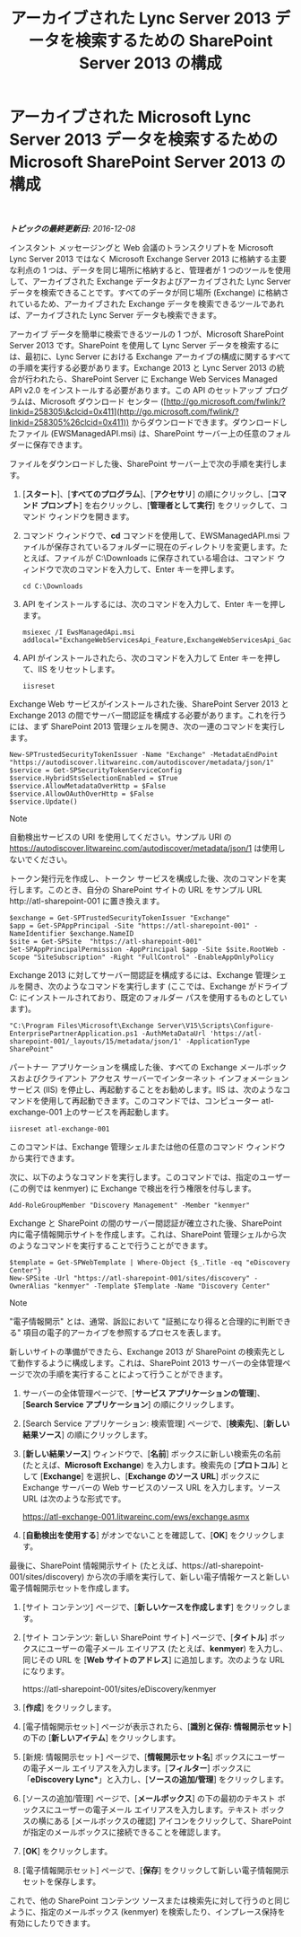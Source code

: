 ﻿---
title: "アーカイブされた Lync Server 2013 データを検索するための SharePoint Server 2013 の構成"
TOCTitle: "アーカイブされた Lync Server 2013 データを検索するための SharePoint Server 2013 の構成"
ms:assetid: 17f49365-8778-4962-a41b-f96faf6902f1
ms:mtpsurl: https://technet.microsoft.com/ja-jp/library/JJ687978(v=OCS.15)
ms:contentKeyID: 49886856
ms.date: 12/10/2016
mtps_version: v=OCS.15
ms.translationtype: HT
---

# アーカイブされた Microsoft Lync Server 2013 データを検索するための Microsoft SharePoint Server 2013 の構成

 

_**トピックの最終更新日:** 2016-12-08_

インスタント メッセージングと Web 会議のトランスクリプトを Microsoft Lync Server 2013 ではなく Microsoft Exchange Server 2013 に格納する主要な利点の 1 つは、データを同じ場所に格納すると、管理者が 1 つのツールを使用して、アーカイブされた Exchange データおよびアーカイブされた Lync Server データを検索できることです。すべてのデータが同じ場所 (Exchange) に格納されているため、アーカイブされた Exchange データを検索できるツールであれば、アーカイブされた Lync Server データも検索できます。

アーカイブ データを簡単に検索できるツールの 1 つが、Microsoft SharePoint Server 2013 です。SharePoint を使用して Lync Server データを検索するには、最初に、Lync Server における Exchange アーカイブの構成に関するすべての手順を実行する必要があります。Exchange 2013 と Lync Server 2013 の統合が行われたら、SharePoint Server に Exchange Web Services Managed API v2.0 をインストールする必要があります。この API のセットアップ プログラムは、Microsoft ダウンロード センター ([http://go.microsoft.com/fwlink/?linkid=258305\&clcid=0x411](http://go.microsoft.com/fwlink/?linkid=258305%26clcid=0x411)) からダウンロードできます。ダウンロードしたファイル (EWSManagedAPI.msi) は、SharePoint サーバー上の任意のフォルダーに保存できます。

ファイルをダウンロードした後、SharePoint サーバー上で次の手順を実行します。

1.  \[**スタート**\]、\[**すべてのプログラム**\]、\[**アクセサリ**\] の順にクリックし、\[**コマンド プロンプト**\] を右クリックし、\[**管理者として実行**\] をクリックして、コマンド ウィンドウを開きます。

2.  コマンド ウィンドウで、**cd** コマンドを使用して、EWSManagedAPI.msi ファイルが保存されているフォルダーに現在のディレクトリを変更します。たとえば、ファイルが C:\\Downloads に保存されている場合は、コマンド ウィンドウで次のコマンドを入力して、Enter キーを押します。
    
        cd C:\Downloads

3.  API をインストールするには、次のコマンドを入力して、Enter キーを押します。
    
        msiexec /I EwsManagedApi.msi addlocal="ExchangeWebServicesApi_Feature,ExchangeWebServicesApi_Gac"

4.  API がインストールされたら、次のコマンドを入力して Enter キーを押して、IIS をリセットします。
    
        iisreset

Exchange Web サービスがインストールされた後、SharePoint Server 2013 と Exchange 2013 の間でサーバー間認証を構成する必要があります。これを行うには、まず SharePoint 2013 管理シェルを開き、次の一連のコマンドを実行します。

    New-SPTrustedSecurityTokenIssuer -Name "Exchange" -MetadataEndPoint "https://autodiscover.litwareinc.com/autodiscover/metadata/json/1"
    $service = Get-SPSecurityTokenServiceConfig
    $service.HybridStsSelectionEnabled = $True
    $service.AllowMetadataOverHttp = $False
    $service.AllowOAuthOverHttp = $False
    $service.Update()

> [!NOTE]
> 自動検出サービスの URI を使用してください。サンプル URI の https://autodiscover.litwareinc.com/autodiscover/metadata/json/1 は使用しないでください。


トークン発行元を作成し、トークン サービスを構成した後、次のコマンドを実行します。このとき、自分の SharePoint サイトの URL をサンプル URL http://atl-sharepoint-001 に置き換えます。

    $exchange = Get-SPTrustedSecurityTokenIssuer "Exchange"
    $app = Get-SPAppPrincipal -Site "https://atl-sharepoint-001" -NameIdentifier $exchange.NameID
    $site = Get-SPSite  "https://atl-sharepoint-001"
    Set-SPAppPrincipalPermission -AppPrincipal $app -Site $site.RootWeb -Scope "SiteSubscription" -Right "FullControl" -EnableAppOnlyPolicy

Exchange 2013 に対してサーバー間認証を構成するには、Exchange 管理シェルを開き、次のようなコマンドを実行します (ここでは、Exchange がドライブ C: にインストールされており、既定のフォルダー パスを使用するものとしています)。

    "C:\Program Files\Microsoft\Exchange Server\V15\Scripts\Configure-EnterprisePartnerApplication.ps1 -AuthMetaDataUrl 'https://atl-sharepoint-001/_layouts/15/metadata/json/1' -ApplicationType SharePoint"

パートナー アプリケーションを構成した後、すべての Exchange メールボックスおよびクライアント アクセス サーバーでインターネット インフォメーション サービス (IIS) を停止し、再起動することをお勧めします。IIS は、次のようなコマンドを使用して再起動できます。このコマンドでは、コンピューター atl-exchange-001 上のサービスを再起動します。

    iisreset atl-exchange-001

このコマンドは、Exchange 管理シェルまたは他の任意のコマンド ウィンドウから実行できます。

次に、以下のようなコマンドを実行します。このコマンドでは、指定のユーザー (この例では kenmyer) に Exchange で検出を行う権限を付与します。

    Add-RoleGroupMember "Discovery Management" -Member "kenmyer"

Exchange と SharePoint の間のサーバー間認証が確立された後、SharePoint 内に電子情報開示サイトを作成します。これは、SharePoint 管理シェルから次のようなコマンドを実行することで行うことができます。

    $template = Get-SPWebTemplate | Where-Object {$_.Title -eq "eDiscovery Center"}
    New-SPSite -Url "https://atl-sharepoint-001/sites/discovery" -OwnerAlias "kenmyer" -Template $Template -Name "Discovery Center"

> [!NOTE]
> &quot;電子情報開示&quot; とは、通常、訴訟において &quot;証拠になり得ると合理的に判断できる&quot; 項目の電子的アーカイブを参照するプロセスを表します。


新しいサイトの準備ができたら、Exchange 2013 が SharePoint の検索先として動作するように構成します。これは、SharePoint 2013 サーバーの全体管理ページで次の手順を実行することによって行うことができます。

1.  サーバーの全体管理ページで、\[**サービス アプリケーションの管理**\]、\[**Search Service アプリケーション**\] の順にクリックします。

2.  \[Search Service アプリケーション: 検索管理\] ページで、\[**検索先**\]、\[**新しい結果ソース**\] の順にクリックします。

3.  \[**新しい結果ソース**\] ウィンドウで、\[**名前**\] ボックスに新しい検索先の名前 (たとえば、**Microsoft Exchange**) を入力します。検索先の \[**プロトコル**\] として \[**Exchange**\] を選択し、\[**Exchange のソース URL**\] ボックスに Exchange サーバーの Web サービスのソース URL を入力します。ソース URL は次のような形式です。
    
    https://atl-exchange-001.litwareinc.com/ews/exchange.asmx

4.  \[**自動検出を使用する**\] がオンでないことを確認して、\[**OK**\] をクリックします。

最後に、SharePoint 情報開示サイト (たとえば、https://atl-sharepoint-001/sites/discovery) から次の手順を実行して、新しい電子情報ケースと新しい電子情報開示セットを作成します。

1.  \[サイト コンテンツ\] ページで、\[**新しいケースを作成します**\] をクリックします。

2.  \[サイト コンテンツ: 新しい SharePoint サイト\] ページで、\[**タイトル**\] ボックスにユーザーの電子メール エイリアス (たとえば、**kenmyer**) を入力し、同じその URL を \[**Web サイトのアドレス**\] に追加します。次のような URL になります。
    
    https://atl-sharepoint-001/sites/eDiscovery/kenmyer

3.  \[**作成**\] をクリックします。

4.  \[電子情報開示セット\] ページが表示されたら、\[**識別と保存: 情報開示セット**\] の下の \[**新しいアイテム**\] をクリックします。

5.  \[新規: 情報開示セット\] ページで、\[**情報開示セット名**\] ボックスにユーザーの電子メール エイリアスを入力します。\[**フィルター**\] ボックスに「**eDiscovery Lync\***」と入力し、\[**ソースの追加/管理**\] をクリックします。

6.  \[ソースの追加/管理\] ページで、\[**メールボックス**\] の下の最初のテキスト ボックスにユーザーの電子メール エイリアスを入力します。テキスト ボックスの横にある \[メールボックスの確認\] アイコンをクリックして、SharePoint が指定のメールボックスに接続できることを確認します。

7.  \[**OK**\] をクリックします。

8.  \[電子情報開示セット\] ページで、\[**保存**\] をクリックして新しい電子情報開示セットを保存します。

これで、他の SharePoint コンテンツ ソースまたは検索先に対して行うのと同じように、指定のメールボックス (kenmyer) を検索したり、インプレース保持を有効にしたりできます。

